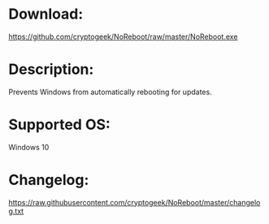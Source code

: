# Download:
https://github.com/cryptogeek/NoReboot/raw/master/NoReboot.exe

# Description:
Prevents Windows from automatically rebooting for updates.

# Supported OS: 
Windows 10  

# Changelog:
https://raw.githubusercontent.com/cryptogeek/NoReboot/master/changelog.txt